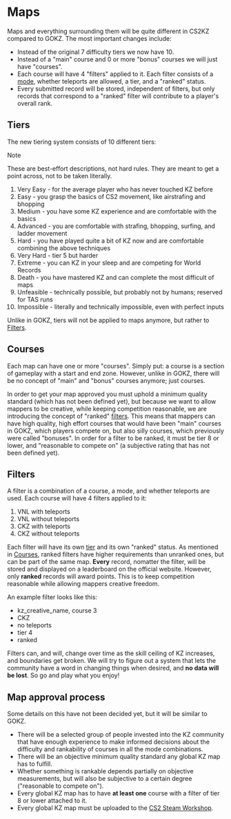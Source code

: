 # Maps

Maps and everything surrounding them will be quite different in CS2KZ compared
to GOKZ. The most important changes include:

- Instead of the original 7 difficulty tiers we now have 10.
- Instead of a "main" course and 0 or more "bonus" courses we will just have
  "courses".
- Each course will have 4 "filters" applied to it. Each filter consists of a
  [mode](./Modes.md), whether teleports are allowed, a tier, and a "ranked" status.
- Every submitted record will be stored, independent of filters, but only
  records that correspond to a "ranked" filter will contribute to a player's
  overall rank.

## Tiers

The new tiering system consists of 10 different tiers:

> [!NOTE]
> These are best-effort descriptions, not hard rules. They are meant to get a
> point across, not to be taken literally.

1. Very Easy - for the average player who has never touched KZ before
2. Easy - you grasp the basics of CS2 movement, like airstrafing and bhopping
3. Medium - you have some KZ experience and are comfortable with the basics
4. Advanced - you are comfortable with strafing, bhopping, surfing, and ladder
   movement
5. Hard - you have played quite a bit of KZ now and are comfortable combining
   the above techniques
6. Very Hard - tier 5 but harder
7. Extreme - you can KZ in your sleep and are competing for World Records
8. Death - you have mastered KZ and can complete the most difficult of maps
9. Unfeasible - technically possible, but probably not by humans; reserved for
   TAS runs
10. Impossible - literally and technically impossible, even with perfect inputs

Unlike in GOKZ, tiers will not be applied to maps anymore, but rather to
[Filters](#filters).

## Courses

Each map can have one or more "courses". Simply put: a course is a section of
gameplay with a start and end zone. However, unlike in GOKZ, there will be no
concept of "main" and "bonus" courses anymore; just courses.

In order to get your map approved you must uphold a minimum quality standard
(which has not been defined yet), but because we want to allow mappers to be
creative, while keeping competition reasonable, we are introducing the concept
of "ranked" [filters](#filters). This means that mappers can have high quality,
high effort courses that would have been "main" courses in GOKZ, which players
compete on, but also silly courses, which previously were called "bonuses". In
order for a filter to be ranked, it must be tier 8 or lower, and "reasonable to
compete on" (a subjective rating that has not been defined yet).

## Filters

A filter is a combination of a course, a mode, and whether teleports are
used. Each course will have 4 filters applied to it:

1. VNL with teleports
2. VNL without teleports
3. CKZ with teleports
4. CKZ without teleports

Each filter will have its own [tier](#tiers) and its own "ranked" status. As
mentioned in [Courses](#courses), ranked filters have higher requirements than
unranked ones, but can be part of the same map. **Every** record, nomatter the
filter, will be stored and displayed on a leaderboard on the official
website. However, only **ranked** records will award points. This is to keep
competition reasonable while allowing mappers creative freedom.

An example filter looks like this:

- kz_creative_name, course 3
- CKZ
- no teleports
- tier 4
- ranked

Filters can, and will, change over time as the skill ceiling of KZ increases,
and boundaries get broken. We will try to figure out a system that lets the
community have a word in changing things when desired, and **no data will be lost**.
So go and play what you enjoy!

## Map approval process

Some details on this have not been decided yet, but it will be similar to GOKZ.

- There will be a selected group of people invested into the KZ community that
  have enough experience to make informed decisions about the difficulty and
  rankability of courses in all the mode combinations.
- There will be an objective minimum quality standard any global KZ map has to
  fulfill.
- Whether something is rankable depends partially on objective measurements, but
  will also be subjective to a certain degree ("reasonable to compete on").
- Every global KZ map has to have **at least one** course with a filter of tier
  8 or lower attached to it.
- Every global KZ map must be uploaded to the [CS2 Steam Workshop](https://steamcommunity.com/app/730/workshop).
